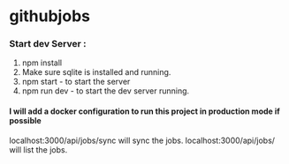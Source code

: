 # githubjobs

### Start dev Server : 
1. npm install
2. Make sure sqlite is installed and running.
3. npm start - to start the server
4. npm run dev  - to start the dev server running.

#### I will add a docker configuration to run this project in production mode if possible

localhost:3000/api/jobs/sync will sync the jobs.
localhost:3000/api/jobs/ will list the jobs.
